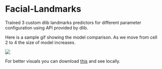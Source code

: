 # Facial-Landmarks

Trained 3 custom dlib landmarks predictors for different parameter configuration using API provided by dlib.

Here is a sample gif showing the model comparison. As we move from cell 2 to 4 the size of model increases.

![](outputs/lm-comparison.gif)

For better visuals you can download [this](https://github.com/greatsharma/Facial-Landmarks/blob/master/outputs/lm-comparison.mp4) and see locally.
